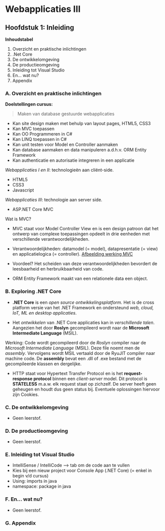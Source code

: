 # Webapplicaties III

## Hoofdstuk 1: Inleiding

**Inhoudstabel**

1. Overzicht en praktische inlichtingen
2. .Net Core
3. De ontwikkelomgeving
4. De productieomgeving
5. Inleiding tot Visual Studio
6. En... wat nu?
7. Appendix



### A. Overzicht en praktische inlichtingen

**Doelstellingen cursus:**

> Maken van database gestuurde webapplicaties

- Kan site design maken met behulp van layout pages, HTML5, CSS3
- Kan MVC toepassen
- Kan OO Programmeren in C#
- Kan LINQ toepassen in C#
- Kan unit testen voor Model en Controller aanmaken
- Kan database aanmaken en data manipuleren a.d.h.v. ORM Entity Framework
- Kan authenticatie en autorisatie integreren in een applicatie



*Webapplicaties I en II*: technologieën aan cliënt-side.

- HTML5
- CSS3
- Javascript

*Webapplicaties III*: technologie aan server side.

- ASP.NET Core MVC



Wat is MVC?

- MVC staat voor Model Controller View en is een design patroon dat het ontwerp van complexe toepassingen opdeelt in drie eenheden met verschillende verantwoordelijkheden. 
- Verantwoordelijkheden: datamodel (= model), datapresentatie (= view) en applicatielogica (= controller). [Afbeelding werking MVC](https://github.com/DeSmetElias/Webapplicaties_III/blob/master/Lessen/Afbeeldingen/MVC%20Explained.png)
- Voordeel? Het scheiden van deze verantwoordelijkheden bevordert de leesbaarheid en herbruikbaarheid van code.

- ORM Entity Framework maakt van een relationele data een object.

### B. Exploring .NET Core

- **.NET Core** is een *open source ontwikkelingsplatform.* Het is de cross platform versie van het .NET Framework en ondersteund *web, cloud, IoT, ML en desktop applicaties*.

- Het *ontwikkelen* van .NET Core applicaties kan in *verschillende talen*. Aangezien het door **Roslyn** gecompileerd wordt naar de **Microsoft Intermediate Language** (MSIL).

Werking: Code wordt gecompileerd door de *Roslyn* compiler naar de *Microsoft Intermediate Language* (MSIL). Deze file noemt men de *assembly*. Vervolgens wordt MSIL vertaald door de RyuJIT compiler naar machine code. De **assembly** bevat een .dll of .exe bestand met de gecompileerde klassen en dergelijke.

- HTTP staat voor Hypertext Transfer Protocol en is het **request-response protocol** binnen een *client-server* model. Dit protocol is **STATELESS** m.a.w. elk request staat op zichzelf. De server heeft geen geheugen en houdt dus geen status bij. Eventuele oplossingen hiervoor zijn Cookies.



### C. De ontwikkelomgeving

- Geen leerstof.

### D. De productieomgeving

- Geen leerstof.

### E. Inleiding tot Visual Studio

- IntelliSense / IntelliCode --> tab om de code aan te vullen
- Kies bij een nieuw project voor Console App (.NET Core) (= enkel in begin v/d cursus)
- Using: imports in java
- namespace: package in java 

### F. En... wat nu?

- Geen leerstof.

### G. Appendix

[C# Programming Guide]: https://docs.microsoft.com/en-us/dotnet/csharp/programming-guide/	"Guide"
[Visual Studio Guide]: https://docs.microsoft.com/nl-nl/visualstudio/windows/?view=vs-2019&amp;preserve-view=true	"Guide"
[Microsoft E-Learning platform]: https://channel9.msdn.com/








